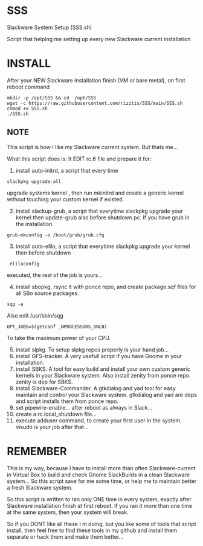# SSS
Slackware System Setup (SSS.sh)


Script that helping me setting up every new Slackware current installation
# INSTALL
After your NEW Slackware installation finish (VM or bare metal), on first reboot command
```
mkdir -p /opt/SSS && cd  /opt/SSS
wget -c https://raw.githubusercontent.com/rizitis/SSS/main/SSS.sh
chmod +x SSS.sh
./SSS.sh
```
## NOTE
This script is how I like my Slackware current system.
But thats me...

What this script does is:
It EDIT rc.6 file and prepare it for:

1. install auto-initrd, a script that every time 

```
slackpkg upgrade-all
```
upgrade systems kernel , then run mkinitrd and create a generic kernel without touching your custom kernel if existed.

2) install slackup-grub, a script that everytime slackpkg upgrade your kernel then update-grub also before shutdown pc. If you have grub in the installation. 
```
grub-mkconfig -o /boot/grub/grub.cfg
```
3) install auto-elilo, a script that everytime slackpkg upgrade your kernel then before shutdown 
```
 eliloconfig
```
executed, the rest of the job is yours...

4) install sbopkg, rsync it with ponce repo, and create package.sqf files for all SBo source packages. 
```
sqg -a
```
Also edit /usr/sbin/sqg
```
OPT_JOBS=$(getconf _NPROCESSORS_ONLN)
```
To take the maximum power of your CPU.

5) install slpkg. To setup slpkg repos properly is your hand job...
6) install GFS-tracker. A very usefull script if you have Gnome in your installation. 
7) install SBKS. A tool for easy build and install your own custom generic kernels in your Slackware system. Also install zenity from ponce repo. zenity is dep for SBKS.
8) install Slackware-Commander. A gtkdialog and yad tool for easy maintain and control your Slackware system. gtkdialog and yad are deps and script installs them from ponce repo.
9) set pipewire-enable... after reboot as always in Slack...
10) create a rc.local_shutdown file...
11) execute adduser command, to create your first user in the system. visudo is your job after that...

# REMEMBER
This is my way, because I have to install more than often Slackware-current in Virtual Box to build and check Gnome SlackBuilds in a clean Slackware system... So this script save for me some time, or help me to maintain better a fresh Slackware system.

So this script is written to ran only ONE time in every system, exactly after Slackware installation finish at first reboot. 
If you ran it more than one time at the same system, then your system will break. 

So if you DONT like all these I m doing, but you like some of tools that script install, then feel free to find these tools in my github and install them separate or hack them and make them better... 
